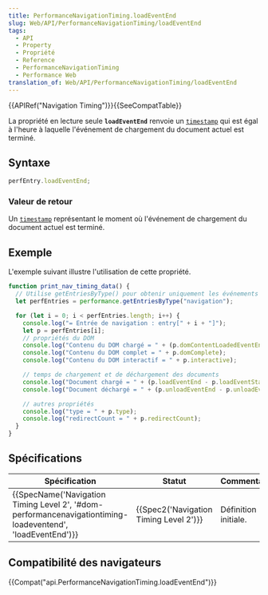 ```yaml
---
title: PerformanceNavigationTiming.loadEventEnd
slug: Web/API/PerformanceNavigationTiming/loadEventEnd
tags:
  - API
  - Property
  - Propriété
  - Reference
  - PerformanceNavigationTiming
  - Performance Web
translation_of: Web/API/PerformanceNavigationTiming/loadEventEnd
---
```

{{APIRef("Navigation Timing")}}{{SeeCompatTable}}

La propriété en lecture seule **`loadEventEnd`** renvoie un [`timestamp`](/fr/docs/Web/API/DOMHighResTimeStamp) qui est égal à l'heure à laquelle l'événement de chargement du document actuel est terminé.

## Syntaxe

```js
perfEntry.loadEventEnd;
```

### Valeur de retour

Un [`timestamp`](/fr/docs/Web/API/DOMHighResTimeStamp) représentant le moment où l'événement de chargement du document actuel est terminé.

## Exemple

L'exemple suivant illustre l'utilisation de cette propriété.

```js
function print_nav_timing_data() {
  // Utilise getEntriesByType() pour obtenir uniquement les événements de type "navigation".
  let perfEntries = performance.getEntriesByType("navigation");

  for (let i = 0; i < perfEntries.length; i++) {
    console.log("= Entrée de navigation : entry[" + i + "]");
    let p = perfEntries[i];
    // propriétés du DOM
    console.log("Contenu du DOM chargé = " + (p.domContentLoadedEventEnd - p.domContentLoadedEventStart));
    console.log("Contenu du DOM complet = " + p.domComplete);
    console.log("Contenu du DOM interactif = " + p.interactive);

    // temps de chargement et de déchargement des documents
    console.log("Document chargé = " + (p.loadEventEnd - p.loadEventStart));
    console.log("Document déchargé = " + (p.unloadEventEnd - p.unloadEventStart));

    // autres propriétés
    console.log("type = " + p.type);
    console.log("redirectCount = " + p.redirectCount);
  }
}
```

## Spécifications

| Spécification                                                                                                                                            | Statut                                               | Commentaire          |
| -------------------------------------------------------------------------------------------------------------------------------------------------------- | ---------------------------------------------------- | -------------------- |
| {{SpecName('Navigation Timing Level 2', '#dom-performancenavigationtiming-loadeventend', 'loadEventEnd')}} | {{Spec2('Navigation Timing Level 2')}} | Définition initiale. |

## Compatibilité des navigateurs

{{Compat("api.PerformanceNavigationTiming.loadEventEnd")}}
